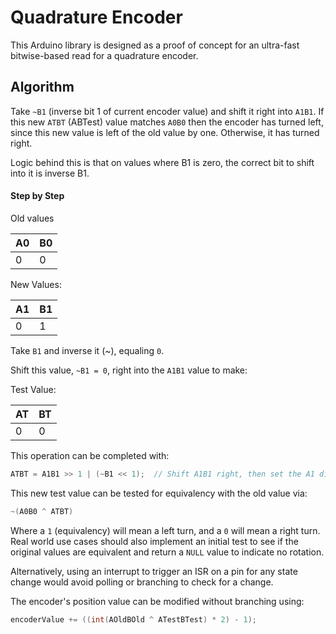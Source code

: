 # Quadrature Encoder

This Arduino library is designed as a proof of concept for an ultra-fast bitwise-based read for a quadrature encoder.

## Algorithm

Take `~B1` (inverse bit 1 of current encoder value) and shift it right into `A1B1`. If this new `ATBT` (ABTest) value matches `A0B0` then the encoder has turned left, since this new value is left of the old value by one. Otherwise, it has turned right.  
  
Logic behind this is that on values where B1 is zero, the correct bit to shift into it is inverse B1.  

#### Step by Step

Old values

| A0 | B0 |
|-- | -- |
|0 |0 |

New Values:

| A1 | B1 |
|-- | -- |
|0 |1 |

Take `B1` and inverse it (~), equaling `0`.

Shift this value, `~B1 = 0`, right into the `A1B1` value to make:

Test Value:

| AT | BT |
|-- | -- |
|0 |0 |

This operation can be completed with:

```java
ATBT = A1B1 >> 1 | (~B1 << 1);  // Shift A1B1 right, then set the A1 digit to the inverse of B1
```

This new test value can be tested for equivalency with the old value via:

```java
~(A0B0 ^ ATBT)
```

Where a `1` (equivalency) will mean a left turn, and a `0` will mean a right turn. Real world use cases should also implement an initial test to see if the original values are equivalent and return a `NULL` value to indicate no rotation.

Alternatively, using an interrupt to trigger an ISR on a pin for any state change would avoid polling or branching to check for a change.

The encoder's position value can be modified without branching using:

```cpp
encoderValue += ((int(AOldBOld ^ ATestBTest) * 2) - 1);
````
